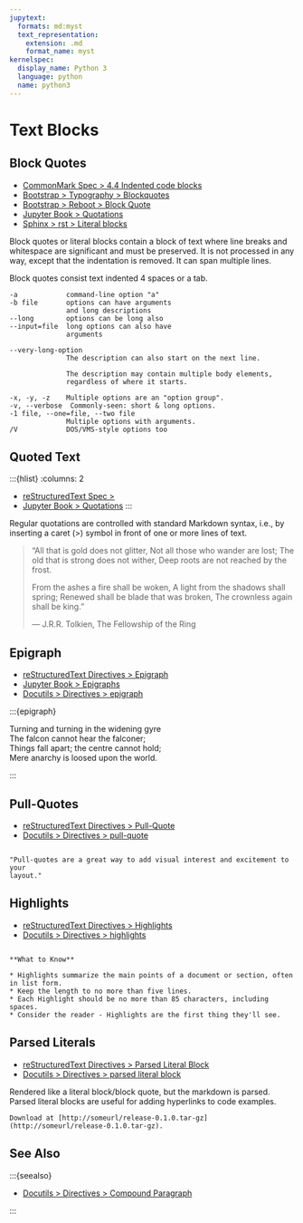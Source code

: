 ```yaml
---
jupytext:
  formats: md:myst
  text_representation:
    extension: .md
    format_name: myst
kernelspec:
  display_name: Python 3
  language: python
  name: python3
---
```

Text Blocks
===========

Block Quotes
------------

* [CommonMark Spec > 4.4 Indented code blocks](https://spec.commonmark.org/current/#indented-code-blocks)
* [Bootstrap > Typography > Blockquotes](https://getbootstrap.com/docs/5.0/content/typography/#blockquotes)
* [Bootstrap > Reboot > Block Quote](https://getbootstrap.com/docs/5.0/content/reboot/#blockquote)
* [Jupyter Book > Quotations](https://jupyterbook.org/en/stable/content/content-blocks.html#quotations)
* [Sphinx > rst > Literal blocks](https://www.sphinx-doc.org/en/master/usage/restructuredtext/basics.html#rst-doctest-blocks)

Block quotes or literal blocks contain a block of text where line breaks and
whitespace are significant and must be preserved. It is not processed in any
way, except that the indentation is removed. It can span multiple lines.

Block quotes consist text indented 4 spaces or a tab.

    -a            command-line option "a"
    -b file       options can have arguments
                  and long descriptions
    --long        options can be long also
    --input=file  long options can also have
                  arguments

    --very-long-option
                  The description can also start on the next line.

                  The description may contain multiple body elements,
                  regardless of where it starts.

    -x, -y, -z    Multiple options are an "option group".
    -v, --verbose  Commonly-seen: short & long options.
    -1 file, --one=file, --two file
                  Multiple options with arguments.
    /V            DOS/VMS-style options too

Quoted Text
-----------

:::{hlist}
:columns: 2
* [reStructuredText Spec > ](https://docutils.sourceforge.io/docs/ref/rst/restructuredtext.html#quoted-literal-blocks)
* [Jupyter Book > Quotations](https://jupyterbook.org/en/stable/content/content-blocks.html?highlight=quote#quotations)
:::

Regular quotations are controlled with standard Markdown syntax, i.e., by
inserting a caret (>) symbol in front of one or more lines of text.

> “All that is gold does not glitter,
> Not all those who wander are lost;
> The old that is strong does not wither,
> Deep roots are not reached by the frost.
>
> From the ashes a fire shall be woken,
> A light from the shadows shall spring;
> Renewed shall be blade that was broken,
> The crownless again shall be king.”
>
> ― J.R.R. Tolkien, The Fellowship of the Ring

Epigraph
--------

* [reStructuredText Directives > Epigraph](https://docutils.sourceforge.io/docs/ref/rst/directives.html#epigraph)
* [Jupyter Book > Epigraphs](https://jupyterbook.org/en/stable/content/content-blocks.html#epigraphs)
* [Docutils > Directives > epigraph](https://docutils.sourceforge.io/docs/ref/rst/directives.html#epigraph)

:::{epigraph}

Turning and turning in the widening gyre \
The falcon cannot hear the falconer; \
Things fall apart; the centre cannot hold; \
Mere anarchy is loosed upon the world.

:::

Pull-Quotes
-----------

* [reStructuredText Directives > Pull-Quote](https://docutils.sourceforge.io/docs/ref/rst/directives.html#pull-quote)
* [Docutils > Directives > pull-quote](https://docutils.sourceforge.io/docs/ref/rst/directives.html#pull-quote)

```{pull-quote}

"Pull-quotes are a great way to add visual interest and excitement to your
layout."

```


Highlights
----------

* [reStructuredText Directives > Highlights](https://docutils.sourceforge.io/docs/ref/rst/directives.html#highlights)
* [Docutils > Directives > highlights](https://docutils.sourceforge.io/docs/ref/rst/directives.html#highlights)

```{highlights}

**What to Know**

* Highlights summarize the main points of a document or section, often in list form.
* Keep the length to no more than five lines.
* Each Highlight should be no more than 85 characters, including spaces.
* Consider the reader - Highlights are the first thing they'll see.

```

Parsed Literals
---------------

* [reStructuredText Directives > Parsed Literal Block](https://docutils.sourceforge.io/docs/ref/rst/directives.html#parsed-literal-block)
* [Docutils > Directives > parsed literal block](https://docutils.sourceforge.io/docs/ref/rst/directives.html#parsed-literal)

Rendered like a literal block/block quote, but the markdown is parsed. Parsed
literal blocks are useful for adding hyperlinks to code examples.

```{parsed-literal}
Download at [http://someurl/release-0.1.0.tar-gz](http://someurl/release-0.1.0.tar-gz).
```

See Also
--------

:::{seealso}

* [Docutils > Directives > Compound Paragraph](https://docutils.sourceforge.io/docs/ref/rst/directives.html#highlights)

:::
